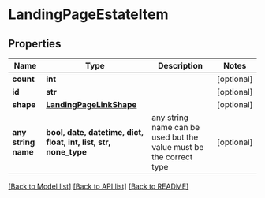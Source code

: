 # LandingPageEstateItem


## Properties
Name | Type | Description | Notes
------------ | ------------- | ------------- | -------------
**count** | **int** |  | [optional] 
**id** | **str** |  | [optional] 
**shape** | [**LandingPageLinkShape**](LandingPageLinkShape.md) |  | [optional] 
**any string name** | **bool, date, datetime, dict, float, int, list, str, none_type** | any string name can be used but the value must be the correct type | [optional]

[[Back to Model list]](../README.md#documentation-for-models) [[Back to API list]](../README.md#documentation-for-api-endpoints) [[Back to README]](../README.md)


